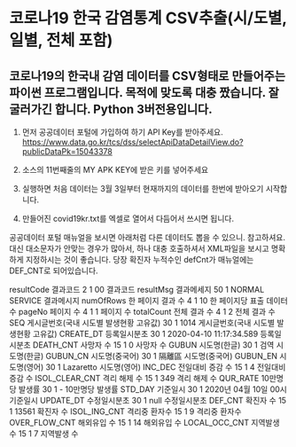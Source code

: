 # 코로나19 한국 감염통계 CSV추출(시/도별, 일별, 전체 포함)

## 코로나19의 한국내 감염 데이터를 CSV형태로 만들어주는 파이썬 프로그램입니다. 목적에 맞도록 대충 짰습니다. 잘 굴러가긴 합니다. Python 3버전용입니다.

1. 먼저 공공데이터 포털에 가입하여 하기 API Key를 받아주세요.
https://www.data.go.kr/tcs/dss/selectApiDataDetailView.do?publicDataPk=15043378

2. 소스의 11번째줄의 MY APK KEY에 받은 키를 넣어주세요

3. 실행하면 처음 데이터는 3월 3일부터 현재까지의 데이터를 한번에 받아오기 시작합니다.

4. 만들어진 covid19kr.txt를 엑셀로 열어서 다듬어서 쓰시면 됩니다.

공공데이터 포털 매뉴얼을 보시면 아래처럼 다른 데이터도 뽑을 수 있으니. 참고하셔요. 대신 대소문자가 안맞는 경우가 많아서, 하나 대충 호출하셔서 XML파일을 보시고 명확하게 지정하시는 것이 좋습니다.
당장 확진자 누적수인 defCnt가 매뉴얼에는 DEF_CNT로 되어있습니다.

  resultCode	결과코드	2	1	00	결과코드
  resultMsg	결과메세지	50	1	NORMAL SERVICE	결과메시지
  numOfRows	한 페이지 결과 수	4	1	10	한 페이지당 표출 데이터 수
  pageNo	페이지 수	4	1	1	페이지 수
  totalCount	전체 결과 수	4	1	2	전체 결과 수
  SEQ	게시글번호(국내 시도별 발생현황 고유값)	30	1	1014	게시글번호(국내 시도별 발생현황 고유값)
  CREATE_DT	등록일시분초	30	1	2020-04-10 11:17:34.589	등록일시분초
  DEATH_CNT	사망자 수	15	1	0	사망자 수
  GUBUN	시도명(한글)	30	1	검역	시도명(한글)
  GUBUN_CN	시도명(중국어)	30	1	隔離區	시도명(중국어)
  GUBUN_EN	시도명(영어)	30	1	Lazaretto	시도명(영어)
  INC_DEC	전일대비 증감 수	15	1	4	전일대비 증감 수
  ISOL_CLEAR_CNT	격리 해제 수	15	1	349	격리 해제 수
  QUR_RATE	10만명당 발생률	30	1	-	10만명당 발생률
  STD_DAY	기준일시	30	1	2020년 04월 10일 00시	기준일시
  UPDATE_DT	수정일시분초 	30	1	null	수정일시분초 
  DEF_CNT	확진자 수	15	1	13561	확진자 수
  ISOL_ING_CNT	격리중 환자수	15	1	9	격리중 환자수
  OVER_FLOW_CNT	해외유입 수	15	1	14	해외유입 수
  LOCAL_OCC_CNT	지역발생 수 	15	1	7	지역발생 수 
